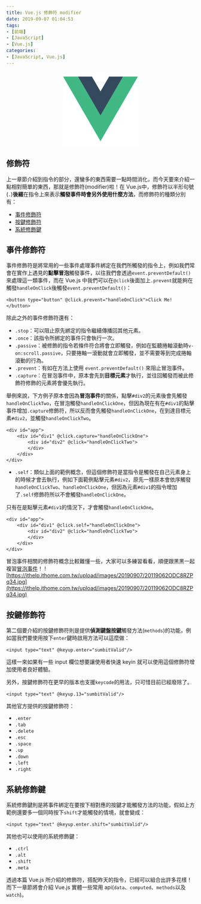 ```yaml
---
title: Vue.js 修飾符 modifier
date: 2019-09-07 01:04:53
tags:
- [前端]
- [JavaScript]
- [Vue.js]
categories: 
- [JavaScript, Vue.js]
---
```


<div style="display:flex;justify-content:center;">
  <img style="object-fit:cover;" alt="vue-logo" src='/images/vue-logo.png' width='200px' height='200px' />
</div>

## 修飾符
上一章節介紹到指令的部分，還蠻多的東西需要一點時間消化，而今天要來介紹一點相對簡單的東西，那就是修飾符(modifier)啦！在 Vue.js中，修飾符以半形句號(`.`)**後綴**在指令上來表示**觸發事件時會另外使用什麼方法**，而修飾符的種類分別有：
- [事件修飾符](https://cn.vuejs.org/v2/guide/events.html#%E4%BA%8B%E4%BB%B6%E4%BF%AE%E9%A5%B0%E7%AC%A6)
- [按鍵修飾符](https://cn.vuejs.org/v2/guide/events.html#%E6%8C%89%E9%94%AE%E4%BF%AE%E9%A5%B0%E7%AC%A6)
- [系統修飾鍵](https://cn.vuejs.org/v2/guide/events.html#%E7%B3%BB%E7%BB%9F%E4%BF%AE%E9%A5%B0%E9%94%AE)

<!--more-->

## 事件修飾符
事件修飾符是將常用的一些事件處理事件綁定在我們所觸發的指令上，例如我們常會在實作上遇見的**點擊冒泡**觸發事件，以往我們會透過`event.preventDefault()`來處理這一類事件，而在 Vue.js 中我們可以在`@click`後面加上`.prevent`就能夠在觸發`handleOnClick`後觸發`event.preventDefault()`：
```
<button type="button" @click.prevent="handleOnClick">Click Me!</button>
```

除此之外的事件修飾符還有：

- `.stop`：可以阻止原先綁定的指令繼續傳播回其他元素。
- `.once`：該指令所綁定的事件只會執行一次。
- `.passive`：被修飾的指令若條件符合將會立即觸發，例如在監聽捲軸滾動時`v-on:scroll.passive`，只要捲軸一滾動就會立即觸發，並不需要等到完成捲軸滾動的行為。
- `.prevent`：有如在方法上使用 `event.preventDefault()` 來阻止冒泡事件。
- `.capture`：在冒泡事件中，原本會先到**目標元素**才執行，並往回觸發而被此修飾符修飾的元素將會優先執行。

舉例來說，下方例子原本會因為**冒泡事件**的關係，點擊`#div2`的元素後會先觸發`handleOnClickTwo`，在冒泡觸發`handleOnClickOne`，但因為現在有在`#div1`的點擊事件增加`.capture`修飾符，所以反而會先觸發`handleOnClickOne`，在到達目標元素`#div2`，並觸發`handleOnClickTwo`。

```
<div id="app">
    <div id="div1" @click.capture="handleOnClickOne">
        <div id="div2" @click="handleOnClickTwo">
        </div>
    </div>
</div>
```

- `.self`：類似上面的範例概念，但這個修飾符是當指令是觸發在自己元素身上的時候才會去執行，例如下面範例點擊元素`#div2`，原先一樣原本會依序觸發`handleOnClickTwo`、`handleOnClickOne`，但因為元素`#div1`的指令增加了`.self`修飾符所以不會觸發`handleOnClickOne`。

只有在是點擊元素`#div1`的情況下，才會觸發`handleOnClickOne`。

```
<div id="app">
    <div id="div1" @click.self="handleOnClickOne">
        <div id="div2" @click="handleOnClickTwo">
        </div>
    </div>
</div>
```
冒泡事件相關的修飾符概念比較難懂一些，大家可以多練習看看，順便跟黑黑一起複習[冒泡事件](https://javascript.info/bubbling-and-capturing)！
![https://ithelp.ithome.com.tw/upload/images/20190907/20119062ODC8RZPq34.jpg](https://ithelp.ithome.com.tw/upload/images/20190907/20119062ODC8RZPq34.jpg)

## 按鍵修飾符
第二個要介紹的按鍵修飾符則是提供**偵測鍵盤按鍵**觸發方法(`methods`)的功能，例如當我們要使用按下`enter`鍵時啟用方法可以這麼做：
```
<input type="text" @keyup.enter="sumbitValid"/>
```

這樣一來如果有一些 input 欄位想要讓使用者快速 keyin 就可以使用這個修飾符增加使用者良好體驗。

另外，按鍵修飾符在更早的版本也支援`keycode`的用法，只可惜目前已經廢除了。
```
<input type="text" @keyup.13="sumbitValid"/>
```

其他官方提供的按鍵修飾符：
- `.enter`
- `.tab`
- `.delete`
- `.esc`
- `.space`
- `.up`
- `.down`
- `.left`
- `.right`

## 系統修飾鍵

系統修飾鍵則是將事件綁定在要按下相對應的按鍵才能觸發方法的功能，假如上方範例還要多一個同時按下`shift`才能觸發的情境，就會變成：
```
<input type="text" @keyup.enter.shift="sumbitValid"/>
```

其他也可以使用的系統修飾鍵：
- `.ctrl`
- `.alt`
- `.shift`
- `.meta`

透過本篇 Vue.js 所介紹的修飾符，搭配昨天的指令，已經可以組合出許多花樣！而下一章節將會介紹 Vue.js 實體一些常用 api(`data`、`computed`、`methods`以及`watch`)。

